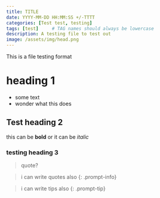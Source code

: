```yaml
---
title: TITLE
date: YYYY-MM-DD HH:MM:SS +/-TTTT
categories: [Test test, testing]
tags: [test]     # TAG names should always be lowercase
description: A testing file to test out
image: /assets/img/head.png
---
```


This is a file testing format

# heading 1

- some text
- wonder what this does

## Test heading 2

this can be **bold**
or it can be *italic*

### testing heading 3

> quote?

> i can write quotes also
{: .prompt-info}

> i can write tips also
{: .prompt-tip}
